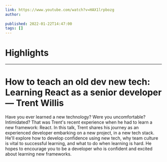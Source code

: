 ```yaml
---
link: https://www.youtube.com/watch?v=HAX1lrpbozg
author: 
   
published: 2022-01-22T14:47:00
tags: []
---
```

# Highlights


---
# How to teach an old dev new tech: Learning React as a senior developer — Trent Willis
Have you ever learned a new technology? Were you uncomfortable? Intimidated? That was Trent's recent experience when he had to learn a new framework: React. In this talk, Trent shares his journey as an experienced developer embarking on a new project, in a new tech stack. He'll explore how to develop confidence using new tech, why team culture is vital to successful learning, and what to do when learning is hard. He hopes to encourage you to be a developer who is confident and excited about learning new frameworks.